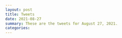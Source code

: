 ```yaml
---
layout: post
title: Tweets
date: 2021-08-27
summary: These are the tweets for August 27, 2021.
categories:
---
```


